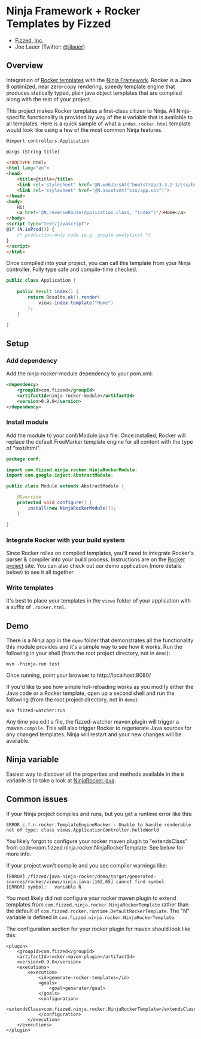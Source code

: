 Ninja Framework + Rocker Templates by Fizzed
============================================

 - [Fizzed, Inc.](http://fizzed.com)
 - Joe Lauer (Twitter: [@jjlauer](http://twitter.com/jjlauer))

## Overview

Integration of [Rocker templates](https://github.com/fizzed/rocker) with the
[Ninja Framework](https://github.com/ninjaframework/ninja). Rocker is a Java 8
optimized, near zero-copy rendering, speedy template engine that produces
statically typed, plain java object templates that are compiled along with the
rest of your project.

This project makes Rocker templates a first-class citizen to Ninja. All
Ninja-specific functionality is provided by way of the `N` variable that is
available to all templates. Here is a quick sample of what a `index.rocker.html`
template would look like using a few of the most common Ninja features.

```html
@import controllers.Application

@args (String title)

<!DOCTYPE html>
<html lang="en">
<head>
    <title>@title</title>
    <link rel='stylesheet' href='@N.webJarsAt("bootstrap/3.3.2-1/css/bootstrap.min.css")'>
    <link rel='stylesheet' href='@N.assetsAt("css/app.css")'>
</head>
<body>
    Hi!
    <a href='@N.reverseRoute(Application.class, "index")'/>Home</a>
</body>
<script type="text/javascript">
@if (N.isProd()) {
    /* production-only code (e.g. google analytics) */
}
</script>
</html>
```

Once compiled into your project, you can call this template from your Ninja
controller.  Fully type safe and compile-time checked.

```java
public class Application {
    
    public Result index() {
        return Results.ok().render(
            views.index.template("Home")
        );
    }

}
```

## Setup

### Add dependency

Add the ninja-rocker-module dependency to your pom.xml:

```xml
<dependency>
    <groupId>com.fizzed</groupId>
    <artifactId>ninja-rocker-module</artifactId>
    <version>0.9.0</version>
</dependency>
```

### Install module

Add the module to your conf/Module.java file. Once installed, Rocker will
replace the default FreeMarker template engine for all content with the type
of "text/html".

```java
package conf;

import com.fizzed.ninja.rocker.NinjaRockerModule;
import com.google.inject.AbstractModule;

public class Module extends AbstractModule {

    @Override
    protected void configure() {
        install(new NinjaRockerModule());
    }

}
```

### Integrate Rocker with your build system

Since Rocker relies on compiled templates, you'll need to integrate Rocker's
parser & compiler into your build process.  Instructions are on the
[Rocker project](https://github.com/fizzed/rocker) site.  You can also check
out our demo application (more details below) to see it all together.

### Write templates

It's best to place your templates in the `views` folder of your application
with a suffix of `.rocker.html`.

## Demo

There is a Ninja app in the `demo` folder that demonstrates all the functionality
this module provides and it's a simple way to see how it works.  Run the following
in your shell (from the root project directory, not in `demo`):

    mvn -Pninja-run test

Once running, point your browser to http://localhost:8080/

If you'd like to see how simple hot-reloading works as you modify either the 
Java code or a Rocker template, open up a second shell and run the following
 (from the root project directory, not in `demo`):

    mvn fizzed-watcher:run

Any time you edit a file, the fizzed-watcher maven plugin will trigger a maven
<code>compile</code>.  This will also trigger Rocker to regenerate Java sources
for any changed templates.  Ninja will restart and your new changes will be
available.

## Ninja variable

Easiest way to discover all the properties and methods available in the `N`
variable is to take a look at [NinjaRocker.java](https://github.com/fizzed/ninja-rocker/blob/master/module/src/main/java/com/fizzed/ninja/rocker/NinjaRocker.java).

## Common issues

If your Ninja project compiles and runs, but you get a runtime error like this:

    ERROR c.f.n.rocker.TemplateEngineRocker - Unable to handle renderable not of type: class views.ApplicationController.helloWorld

You likely forgot to configure your rocker maven plugin to "extendsClass" from
code>com.fizzed.ninja.rocker.NinjaRockerTemplate</code>. See below for more info.

If your project won't compile and you see compiler warnings like:

    [ERROR] /fizzed/java-ninja-rocker/demo/target/generated-sources/rocker/views/ninja.java:[162,65] cannot find symbol
    [ERROR] symbol:   variable N

You most likely did not configure your rocker maven plugin to extend templates
from <code>com.fizzed.ninja.rocker.NinjaRockerTemplate</code> rather than the
default of <code>com.fizzed.rocker.runtime.DefaultRockerTemplate</code>.  The "N"
variable is defined in <code>com.fizzed.ninja.rocker.NinjaRockerTemplate</code>.

The configuration section for your rocker plugin for maven should look like this:

    <plugin>
        <groupId>com.fizzed</groupId>
        <artifactId>rocker-maven-plugin</artifactId>
        <version>0.9.0</version>
        <executions>
            <execution>
                <id>generate-rocker-templates</id>
                <goals>
                    <goal>generate</goal>
                </goals>
                <configuration>
                    <extendsClass>com.fizzed.ninja.rocker.NinjaRockerTemplate</extendsClass>
                </configuration>
            </execution>
        </executions>
    </plugin>
